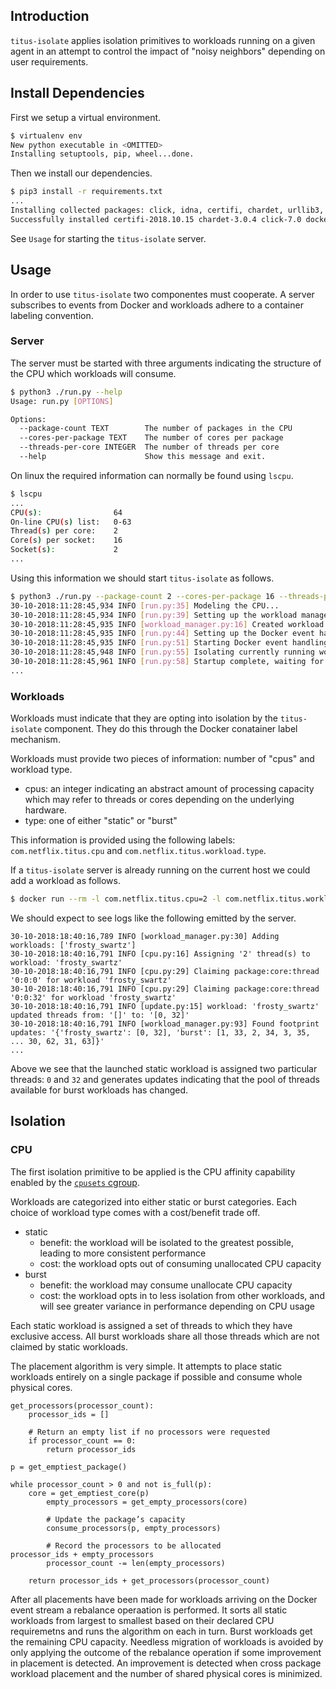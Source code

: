 ## Introduction

`titus-isolate` applies isolation primitives to workloads running on a given agent in an attempt to control the impact of "noisy neighbors" depending on user requirements.

## Install Dependencies

First we setup a virtual environment.
```bash
$ virtualenv env
New python executable in <OMITTED>
Installing setuptools, pip, wheel...done.
```

Then we install our dependencies.
```bash
$ pip3 install -r requirements.txt
...
Installing collected packages: click, idna, certifi, chardet, urllib3, requests, six, docker-pycreds, websocket-client, docker
Successfully installed certifi-2018.10.15 chardet-3.0.4 click-7.0 docker-3.5.1 docker-pycreds-0.3.0 idna-2.7 requests-2.20.0 six-1.11.0 urllib3-1.24 websocket-client-0.53.0
```

See `Usage` for starting the `titus-isolate` server.

## Usage
In order to use `titus-isolate` two componentes must cooperate.  A server subscribes to events from Docker and workloads adhere to a container labeling convention.

### Server

The server must be started with three arguments indicating the structure of the CPU which workloads will consume.
```bash
$ python3 ./run.py --help
Usage: run.py [OPTIONS]

Options:
  --package-count TEXT        The number of packages in the CPU
  --cores-per-package TEXT    The number of cores per package
  --threads-per-core INTEGER  The number of threads per core
  --help                      Show this message and exit.
```

On linux the required information can normally be found using `lscpu`.
```bash
$ lscpu
...
CPU(s):                64
On-line CPU(s) list:   0-63
Thread(s) per core:    2
Core(s) per socket:    16
Socket(s):             2
...
```

Using this information we should start `titus-isolate` as follows.
```bash
$ python3 ./run.py --package-count 2 --cores-per-package 16 --threads-per-core 2
30-10-2018:11:28:45,934 INFO [run.py:35] Modeling the CPU...
30-10-2018:11:28:45,934 INFO [run.py:39] Setting up the workload manager...
30-10-2018:11:28:45,935 INFO [workload_manager.py:16] Created workload manager
30-10-2018:11:28:45,935 INFO [run.py:44] Setting up the Docker event handlers...
30-10-2018:11:28:45,935 INFO [run.py:51] Starting Docker event handling...
30-10-2018:11:28:45,948 INFO [run.py:55] Isolating currently running workloads...
30-10-2018:11:28:45,961 INFO [run.py:58] Startup complete, waiting for events...
...
```

### Workloads
Workloads must indicate that they are opting into isolation by the `titus-isolate` component.  They do this through the Docker conatainer label mechanism.

Workloads must provide two pieces of information: number of "cpus" and workload type.
* cpus: an integer indicating an abstract amount of processing capacity which may refer to threads or cores depending on the underlying hardware.
* type: one of either "static" or "burst"

This information is provided using the following labels: `com.netflix.titus.cpu` and `com.netflix.titus.workload.type`.

If a `titus-isolate` server is already running on the current host we could add a workload as follows.
```bash
$ docker run --rm -l com.netflix.titus.cpu=2 -l com.netflix.titus.workload.type=static ubuntu:latest sleep 30
```

We should expect to see logs like the following emitted by the server.
```
30-10-2018:18:40:16,789 INFO [workload_manager.py:30] Adding workloads: ['frosty_swartz']
30-10-2018:18:40:16,791 INFO [cpu.py:16] Assigning '2' thread(s) to workload: 'frosty_swartz'
30-10-2018:18:40:16,791 INFO [cpu.py:29] Claiming package:core:thread '0:0:0' for workload 'frosty_swartz'
30-10-2018:18:40:16,791 INFO [cpu.py:29] Claiming package:core:thread '0:0:32' for workload 'frosty_swartz'
30-10-2018:18:40:16,791 INFO [update.py:15] workload: 'frosty_swartz' updated threads from: '[]' to: '[0, 32]'
30-10-2018:18:40:16,791 INFO [workload_manager.py:93] Found footprint updates: '{'frosty_swartz': [0, 32], 'burst': [1, 33, 2, 34, 3, 35, ... 30, 62, 31, 63]}'
...
```

Above we see that the launched static workload is assigned two particular threads: `0` and `32` and generates updates indicating that the pool of threads available for burst workloads has changed.

## Isolation

### CPU
The first isolation primitive to be applied is the CPU affinity capability enabled by the [`cpusets` cgroup](https://www.kernel.org/doc/Documentation/cgroup-v1/cpusets.txt).

Workloads are categorized into either static or burst categories.  Each choice of workload type comes with a cost/benefit trade off.
* static
	* benefit: the workload will be isolated to the greatest possible, leading to more consistent performance
	* cost: the workload opts out of consuming unallocated CPU capacity
* burst
	* benefit: the workload may consume unallocate CPU capacity
	* cost: the workload opts in to less isolation from other workloads, and will see greater variance in performance depending on CPU usage

Each static workload is assigned a set of threads to which they have exclusive access.  All burst workloads share all those threads which are not claimed by static workloads.

The placement algorithm is very simple.  It attempts to place static workloads entirely on a single package if possible and consume whole physical cores.
```
get_processors(processor_count):
	processor_ids = []
	
	# Return an empty list if no processors were requested
	if processor_count == 0:
		return processor_ids

p = get_emptiest_package()

while processor_count > 0 and not is_full(p):
	core = get_emptiest_core(p)
		empty_processors = get_empty_processors(core)
		
		# Update the package’s capacity
		consume_processors(p, empty_processors)
 
		# Record the processors to be allocated
processor_ids + empty_processors
		processor_count -= len(empty_processors)

	return processor_ids + get_processors(processor_count)
```

After all placements have been made for workloads arriving on the Docker event stream a rebalance operaation is performed.  It sorts all static workloads from largest to smallest based on their declared CPU requiremetns and runs the algorithm on each in turn.  Burst workloads get the remaining CPU capacity.
Needless migration of workloads is avoided by only applying the outcome of the rebalance operation if some improvement in placement is detected.  An improvement is detected when cross package workload placement and the number of shared physical cores is minimized.
